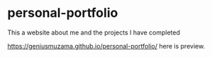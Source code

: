 # personal-portfolio
This a website about me and the projects I have completed

https://geniusmuzama.github.io/personal-portfolio/ here is preview.
